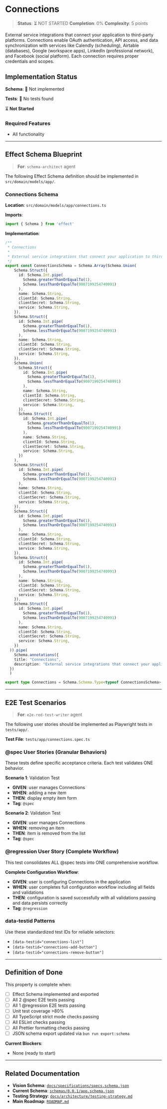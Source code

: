 # Connections

> **Status**: ⏳ NOT STARTED
> **Completion**: 0%
> **Complexity**: 5 points

External service integrations that connect your application to third-party platforms. Connections enable OAuth authentication, API access, and data synchronization with services like Calendly (scheduling), Airtable (databases), Google (workspace apps), LinkedIn (professional network), and Facebook (social platform). Each connection requires proper credentials and scopes.

## Implementation Status

**Schema**: 🔴 Not implemented

**Tests**: 🔴 No tests found

⏳ **Not Started**

### Required Features

- All functionality

---

## Effect Schema Blueprint

> **For**: `schema-architect` agent

The following Effect Schema definition should be implemented in `src/domain/models/app/`.

### Connections Schema

**Location**: `src/domain/models/app/connections.ts`

**Imports**:

```typescript
import { Schema } from 'effect'
```

**Implementation**:

```typescript
/**
 * Connections
 * 
 * External service integrations that connect your application to third-party platforms. Connections enable OAuth authentication, API access, and data synchronization with services like Calendly (scheduling), Airtable (databases), Google (workspace apps), LinkedIn (professional network), and Facebook (social platform). Each connection requires proper credentials and scopes.
 */
export const ConnectionsSchema = Schema.Array(Schema.Union(
    Schema.Struct({
      id: Schema.Int.pipe(
        Schema.greaterThanOrEqualTo(1),
        Schema.lessThanOrEqualTo(9007199254740991)
      ),
      name: Schema.String,
      clientId: Schema.String,
      clientSecret: Schema.String,
      service: Schema.String,
    }),
    Schema.Struct({
      id: Schema.Int.pipe(
        Schema.greaterThanOrEqualTo(1),
        Schema.lessThanOrEqualTo(9007199254740991)
      ),
      name: Schema.String,
      clientId: Schema.String,
      clientSecret: Schema.String,
      service: Schema.String,
    }),
    Schema.Union(
      Schema.Struct({
        id: Schema.Int.pipe(
          Schema.greaterThanOrEqualTo(1),
          Schema.lessThanOrEqualTo(9007199254740991)
        ),
        name: Schema.String,
        clientId: Schema.String,
        clientSecret: Schema.String,
        service: Schema.String,
      }),
      Schema.Struct({
        id: Schema.Int.pipe(
          Schema.greaterThanOrEqualTo(1),
          Schema.lessThanOrEqualTo(9007199254740991)
        ),
        name: Schema.String,
        clientId: Schema.String,
        clientSecret: Schema.String,
        service: Schema.String,
      })
    ),
    Schema.Struct({
      id: Schema.Int.pipe(
        Schema.greaterThanOrEqualTo(1),
        Schema.lessThanOrEqualTo(9007199254740991)
      ),
      name: Schema.String,
      clientId: Schema.String,
      clientSecret: Schema.String,
      service: Schema.String,
    }),
    Schema.Struct({
      id: Schema.Int.pipe(
        Schema.greaterThanOrEqualTo(1),
        Schema.lessThanOrEqualTo(9007199254740991)
      ),
      name: Schema.String,
      clientId: Schema.String,
      clientSecret: Schema.String,
      service: Schema.String,
    }),
    Schema.Struct({
      id: Schema.Int.pipe(
        Schema.greaterThanOrEqualTo(1),
        Schema.lessThanOrEqualTo(9007199254740991)
      ),
      name: Schema.String,
      clientId: Schema.String,
      clientSecret: Schema.String,
      service: Schema.String,
    }),
    Schema.Struct({
      id: Schema.Int.pipe(
        Schema.greaterThanOrEqualTo(1),
        Schema.lessThanOrEqualTo(9007199254740991)
      ),
      name: Schema.String,
      clientId: Schema.String,
      clientSecret: Schema.String,
      service: Schema.String,
    })
  )).pipe(
    Schema.annotations({
    title: "Connections",
    description: "External service integrations that connect your application to third-party platforms. Connections enable OAuth authentication, API access, and data synchronization with services like Calendly (scheduling), Airtable (databases), Google (workspace apps), LinkedIn (professional network), and Facebook (social platform). Each connection requires proper credentials and scopes."
  })
  )

export type Connections = Schema.Schema.Type<typeof ConnectionsSchema>
```

---

## E2E Test Scenarios

> **For**: `e2e-red-test-writer` agent

The following user stories should be implemented as Playwright tests in `tests/app/`.

**Test File**: `tests/app/connections.spec.ts`

### @spec User Stories (Granular Behaviors)

These tests define specific acceptance criteria. Each test validates ONE behavior.

**Scenario 1**: Validation Test

- **GIVEN**: user manages Connections
- **WHEN**: adding a new item
- **THEN**: display empty item form
- **Tag**: `@spec`

**Scenario 2**: Validation Test

- **GIVEN**: user manages Connections
- **WHEN**: removing an item
- **THEN**: item is removed from the list
- **Tag**: `@spec`

### @regression User Story (Complete Workflow)

This test consolidates ALL @spec tests into ONE comprehensive workflow.

**Complete Configuration Workflow**:

- **GIVEN**: user is configuring Connections in the application
- **WHEN**: user completes full configuration workflow including all fields and validations
- **THEN**: configuration is saved successfully with all validations passing and data persists correctly
- **Tag**: `@regression`

### data-testid Patterns

Use these standardized test IDs for reliable selectors:

- `[data-testid="connections-list"]`
- `[data-testid="connections-add-button"]`
- `[data-testid="connections-remove-button"]`

---

## Definition of Done

This property is complete when:

- [ ] Effect Schema implemented and exported
- [ ] All 2 @spec E2E tests passing
- [ ] All 1 @regression E2E tests passing
- [ ] Unit test coverage >80%
- [ ] All TypeScript strict mode checks passing
- [ ] All ESLint checks passing
- [ ] All Prettier formatting checks passing
- [ ] JSON schema export updated via `bun run export:schema`

**Current Blockers**:

- None (ready to start)

---

## Related Documentation

- **Vision Schema**: [`docs/specifications/specs.schema.json`](../specs.schema.json)
- **Current Schema**: [`schemas/0.0.1/app.schema.json`](../../schemas/0.0.1/app.schema.json)
- **Testing Strategy**: [`docs/architecture/testing-strategy.md`](../../architecture/testing-strategy.md)
- **Main Roadmap**: [`ROADMAP.md`](../../../ROADMAP.md)

